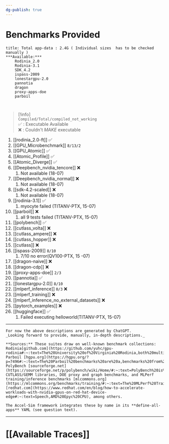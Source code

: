 ```yaml
---
dg-publish: true
---
```


# Benchmarks Provided

```ad-info
title: Total app-data : 2.4G ( Individual sizes  has to be checked manually )
***Available:***
	Rodinia_2.0 
	Rodinia-3.1
	SDK_4.2
	ispass-2009
	lonestargpu-2.0
	pannotia
	dragon
	proxy-apps-doe 
	parboil



```

> [!info]  
> `Compiled/Total/compiled_not_working`  
> ✅ : Executable Available  
> ❌ : Couldn't _MAKE_ executable

1. [[rodinia_2.0-ft]] ✅
2. [[GPU_Microbenchmark]] `8/13/2`
3. [[GPU_Atomic]] ✅
4. [[Atomic_Profile]] ✅
5. [[Atomic_Diverge]] ✅
6. [[Deepbench_nvidia_tencore]] ❌
	1. Not available (18-07)
7. [[Deepbench_nvidia_normal]] ❌
	1. Not available (18-07)
8. [[sdk-4.2-scaled]] ❌
	1. Not available (18-07)
9. [[rodinia-3.1]] ✅
	1. myocyte failed (TITANV-PTX, 15-07)
10. [[parboil]] ❌
	1. all 9 tests failed (TITANV-PTX, 15-07)
11. [[polybench]] ✅
12. [[cutlass_volta]] ❌
13. [[cutlass_ampere]] ❌
14. [[cutlass_hopper]] ❌
15. [[cutlass]] ❌
16. [[ispass-2009]] `8/10`
	1. 7/10 no error(QV100-PTX, 15 -07)
17. [[dragon-naive]] ❌
18. [[dragon-cdp]] ❌
19. [[proxy-apps-doe]] `2/3`
20. [[pannotia]] ✅
21. [[lonestargpu-2.0]] `8/10`
22. [[mlperf_inference]] `0/3` ❌
23. [[mlperf_training]] ❌
24. [[mlperf_inference_no_external_datasets]] ❌
25. [[pytorch_examples]] ❌
26. [[huggingface]] ✅
	1. Failed executing helloworld(TITANV-PTX, 15-07)

----

```ad-info
For now the above descriptions are generated by ChatGPT.
_Looking forward to provide, manually, in-depth descriptions._

**Sources:** These suites draw on well-known benchmark collections: Rodinia[github.com](https://github.com/yuhc/gpu-rodinia#:~:text=The%20University%20of%20Virginia%20Rodinia,both%20multicore%20CPUs%20and%20GPUs), Parboil [hgpu.org](https://hgpu.org/?p=7496#:~:text=The%20Parboil%20benchmarks%20are%20a,benchmarks%20from%20throughput%20computing%20application), PolyBench [sourceforge.net](https://sourceforge.net/p/polybench/wiki/Home/#:~:text=PolyBench%20is%20a%20benchmark%20suite,scheduling%20to%20prevent%20OS%20interference), CUTLASS/GEMM libraries, DOE proxy and graph benchmarks, and MLPerf training/inference benchmarks [mlcommons.org](https://mlcommons.org/benchmarks/training/#:~:text=The%20MLPerf%20Training%20benchmark%20suite,through%20the%20results%20dashboard%20below) [redhat.com](https://www.redhat.com/en/blog/how-to-accelerate-workloads-with-nvidia-gpus-on-red-hat-device-edge#:~:text=Speech,AMD%20Epyc%20CPU), among others. 

The Accel-Sim framework integrates these by name in its **define-all-apps** YAML (see question text).

```

---

# [[Available Traces]]
